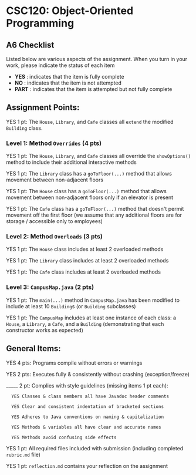 # CSC120: Object-Oriented Programming
## A6 Checklist

Listed below are various aspects of the assignment.  When you turn in your work, please indicate the status of each item

- **YES** : indicates that the item is fully complete
- **NO** : indicates that the item is not attempted
- **PART** : indicates that the item is attempted but not fully complete


## Assignment Points:

YES 1 pt: The `House`, `Library`, and `Cafe` classes all `extend` the modified `Building` class.

### Level 1: Method `Overrides` (4 pts)

YES 1 pt: The `House`, `Library`, and `Cafe` classes all override the `showOptions()` method to include their additional interactive methods

YES 1 pt: The `Library` class has a `goToFloor(...)` method that allows movement between non-adjacent floors

YES 1 pt: The `House` class has a `goToFloor(...)` method that allows movement between non-adjacent floors only if an elevator is present

YES 1 pt: The `Cafe` class has a `goToFloor(...)` method that doesn't permit movement off the first floor (we assume that any additional floors are for storage / accessible only to employees)

### Level 2: Method `Overloads` (3 pts)

YES 1 pt: The `House` class includes at least 2 overloaded methods

YES 1 pt: The `Library` class includes at least 2 overloaded methods

YES 1 pt: The `Cafe` class includes at least 2 overloaded methods

### Level 3: `CampusMap.java` (2 pts)

YES 1 pt: The `main(...)` method in `CampusMap.java` has been modified to include at least 10 `Building`s (or `Building` subclasses)

YES 1 pt: The `CampusMap` includes at least one instance of each class: a `House`, a `Library`, a `Cafe`, and a `Building` (demonstrating that each constructor works as expected)



## General Items:

YES 4 pts: Programs compile without errors or warnings

YES 2 pts: Executes fully & consistently without crashing (exception/freeze)

_____ 2 pt: Complies with style guidelines (missing items 1 pt each):

      YES Classes & class members all have Javadoc header comments

      YES Clear and consistent indentation of bracketed sections

      YES Adheres to Java conventions on naming & capitalization

      YES Methods & variables all have clear and accurate names

      YES Methods avoid confusing side effects

YES 1 pt: All required files included with submission (including completed `rubric.md` file)

YES 1 pt: `reflection.md` contains your reflection on the assignment
